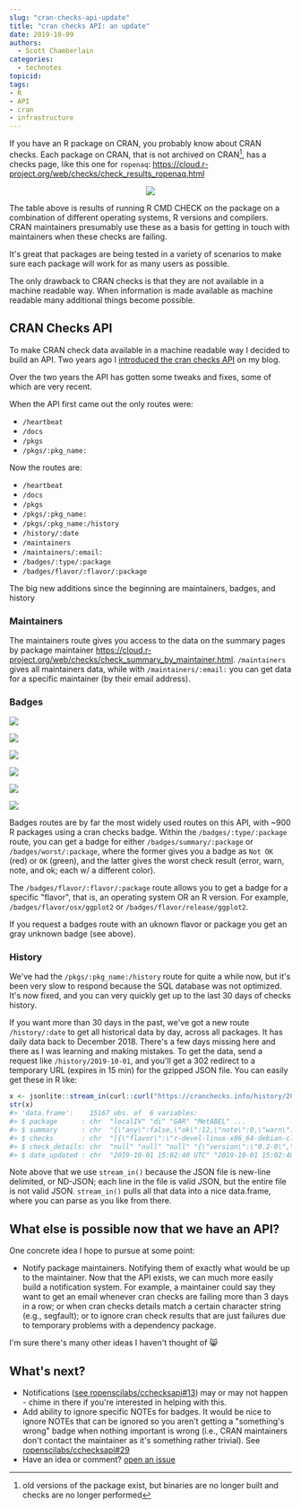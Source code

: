 ```yaml
---
slug: "cran-checks-api-update"
title: "cran checks API: an update"
date: 2019-10-09
authors:
  - Scott Chamberlain
categories:
  - technotes
topicid:
tags:
- R
- API
- cran
- infrastructure
---
```


If you have an R package on CRAN, you probably know about CRAN checks. Each package on CRAN, that is not archived on CRAN[^1], has a checks page, like this one for `ropenaq`:
<https://cloud.r-project.org/web/checks/check_results_ropenaq.html>

<center><img src="/img/blog-images/2019-10-09-cran-checks-api-update/cranchecks.png"></center>

The table above is results of running R CMD CHECK on the package on a combination of different operating systems, R versions and compilers. CRAN maintainers presumably use these as a basis for getting in touch with maintainers when these checks are failing.

It's great that packages are being tested in a variety of scenarios to make sure each package will work for as many users as possible.

The only drawback to CRAN checks is that they are not available in a machine readable way. When information is made available as machine readable many additional things become possible.

## CRAN Checks API

To make CRAN check data available in a machine readable way I decided to build an API. Two years ago I [introduced the cran checks API](https://recology.info/2017/09/cranchecks-api/) on my blog.

Over the two years the API has gotten some tweaks and fixes, some of which are very recent.

When the API first came out the only routes were:

- `/heartbeat`
- `/docs`
- `/pkgs`
- `/pkgs/:pkg_name:`

Now the routes are:

- `/heartbeat`
- `/docs`
- `/pkgs`
- `/pkgs/:pkg_name:`
- `/pkgs/:pkg_name:/history`
- `/history/:date`
- `/maintainers`
- `/maintainers/:email:`
- `/badges/:type/:package`
- `/badges/flavor/:flavor/:package`

The big new additions since the beginning are maintainers, badges, and history

### Maintainers

The maintainers route gives you access to the data on the summary pages by package maintainer <https://cloud.r-project.org/web/checks/check_summary_by_maintainer.html>. `/maintainers` gives all maintainers data, while with `/maintainers/:email:` you can get data for a specific maintainer (by their email address).

### Badges

![](/img/blog-images/2019-10-09-cran-checks-api-update/svgs/ok.svg)

![](/img/blog-images/2019-10-09-cran-checks-api-update/svgs/notok.svg)

![](/img/blog-images/2019-10-09-cran-checks-api-update/svgs/note.svg)

![](/img/blog-images/2019-10-09-cran-checks-api-update/svgs/warn.svg)

![](/img/blog-images/2019-10-09-cran-checks-api-update/svgs/error.svg)

![](/img/blog-images/2019-10-09-cran-checks-api-update/svgs/unknown.svg)

Badges routes are by far the most widely used routes on this API, with ~900 R packages using a cran checks badge. Within the `/badges/:type/:package` route, you can get a badge for either `/badges/summary/:package` or `/badges/worst/:package`, where the former gives you a badge as `Not OK` (red) or `OK` (green), and the latter gives the worst check result (error, warn, note, and ok; each w/ a different color).

The `/badges/flavor/:flavor/:package` route allows you to get a badge for a specific "flavor", that is, an operating system OR an R version. For example, `/badges/flavor/osx/ggplot2` or `/badges/flavor/release/ggplot2`.

If you request a badges route with an uknown flavor or package you get an gray unknown badge (see above).

### History

We've had the `/pkgs/:pkg_name:/history` route for quite a while now, but it's been very slow to respond because the SQL database was not optimized. It's now fixed, and you can very quickly get up to the last 30 days of checks history.

If you want more than 30 days in the past, we've got a new route `/history/:date` to get all historical data by day, across all packages. It has daily data back to December 2018. There's a few days missing here and there as I was learning and making mistakes. To get the data, send a request like `/history/2019-10-01`, and you'll get a 302 redirect to a temporary URL (expires in 15 min) for the gzipped JSON file. You can easily get these in R like:

```r
x <- jsonlite::stream_in(curl::curl("https://cranchecks.info/history/2019-10-01"))
str(x)
#> 'data.frame':    15167 obs. of  6 variables:
#> $ package      : chr  "localIV" "di" "GAR" "MetABEL" ...
#> $ summary      : chr  "{\"any\":false,\"ok\":12,\"note\":0,\"warn\":0,\"error\":0,\"fail\":0}" "{\"any\":false,\"ok\":12,\"note\":0,\"warn\":0,\"error\":0,\"fail\":0}" "{\"any\":false,\"ok\":12,\"note\":0,\"warn\":0,\"error\":0,\"fail\":0}" "{\"any\":true,\"ok\":0,\"note\":12,\"warn\":0,\"error\":0,\"fail\":0}" ...
#> $ checks       : chr  "[{\"flavor\":\"r-devel-linux-x86_64-debian-clang\",\"version\":\"0.2.1\",\"tinstall\":2.21,\"tcheck\":40.68,\"t"| __truncated__ "[{\"flavor\":\"r-devel-linux-x86_64-debian-clang\",\"version\":\"1.1.4\",\"tinstall\":2.54,\"tcheck\":24.8,\"tt"| __truncated__ "[{\"flavor\":\"r-devel-linux-x86_64-debian-clang\",\"version\":\"1.1\",\"tinstall\":1.87,\"tcheck\":20.85,\"tto"| __truncated__ "[{\"flavor\":\"r-devel-linux-x86_64-debian-clang\",\"version\":\"0.2-0\",\"tinstall\":2.59,\"tcheck\":19.27,\"t"| __truncated__ ...
#> $ check_details: chr  "null" "null" "null" "{\"version\":\"0.2-0\",\"check\":\"package dependencies\",\"result\":\"NOTE\",\"output\":\"Package suggested bu"| __truncated__ ...
#> $ date_updated : chr  "2019-10-01 15:02:40 UTC" "2019-10-01 15:02:40 UTC" "2019-10-01 15:02:40 UTC" "2019-10-01 15:02:40 UTC" ...
```

Note above that we use `stream_in()` because the JSON file is new-line delimited, or ND-JSON; each line in the file is valid JSON, but the entire file is not valid JSON. `stream_in()` pulls all that data into a nice data.frame, where you can parse as you like from there.

## What else is possible now that we have an API?

One concrete idea I hope to pursue at some point:

- Notify package maintainers. Notifying them of exactly what would be up to the maintainer. Now that the API exists, we can much more easily build a notification system. For example, a maintainer could say they want to get an email whenever cran checks are failing more than 3 days in a row; or when cran checks details match a certain character string (e.g., segfault); or to ignore cran check results that are just failures due to temporary problems with a dependency package.

I'm sure there's many other ideas I haven't thought of 😸

## What's next?

- Notifications ([see ropenscilabs/cchecksapi#13](https://github.com/ropenscilabs/cchecksapi/issues/13)) may or may not happen - chime in there if you're interested in helping with this.
- Add ability to ignore specific NOTEs for badges. It would be nice to ignore NOTEs that can be ignored so you aren't getting a "something's wrong" badge when nothing important is wrong (i.e., CRAN maintainers don't contact the maintainer as it's something rather trivial). See [ropenscilabs/cchecksapi#29](https://github.com/ropenscilabs/cchecksapi/issues/29)
- Have an idea or comment? [open an issue](https://github.com/ropenscilabs/cchecksapi/issues/new)

[^1]: old versions of the package exist, but binaries are no longer built and checks are no longer performed
